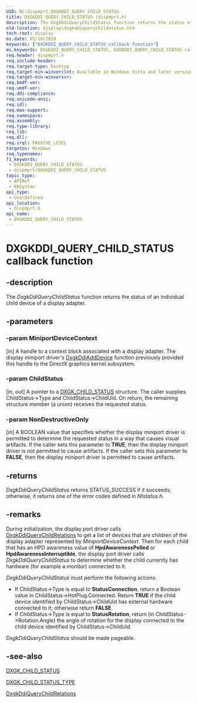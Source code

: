 ```yaml
---
UID: NC:dispmprt.DXGKDDI_QUERY_CHILD_STATUS
title: DXGKDDI_QUERY_CHILD_STATUS (dispmprt.h)
description: The DxgkDdiQueryChildStatus function returns the status of an individual child device of a display adapter.
old-location: display\dxgkddiquerychildstatus.htm
tech.root: display
ms.date: 05/10/2018
keywords: ["DXGKDDI_QUERY_CHILD_STATUS callback function"]
ms.keywords: DXGKDDI_QUERY_CHILD_STATUS, DXGKDDI_QUERY_CHILD_STATUS callback, DmFunctions_3da69961-14d3-4bf8-9427-9c47d9bbfb89.xml, DxgkDdiQueryChildStatus, DxgkDdiQueryChildStatus callback function [Display Devices], display.dxgkddiquerychildstatus, dispmprt/DxgkDdiQueryChildStatus
req.header: dispmprt.h
req.include-header: 
req.target-type: Desktop
req.target-min-winverclnt: Available in Windows Vista and later versions of the Windows operating systems.
req.target-min-winversvr: 
req.kmdf-ver: 
req.umdf-ver: 
req.ddi-compliance: 
req.unicode-ansi: 
req.idl: 
req.max-support: 
req.namespace: 
req.assembly: 
req.type-library: 
req.lib: 
req.dll: 
req.irql: PASSIVE_LEVEL
targetos: Windows
req.typenames: 
f1_keywords:
 - DXGKDDI_QUERY_CHILD_STATUS
 - dispmprt/DXGKDDI_QUERY_CHILD_STATUS
topic_type:
 - APIRef
 - kbSyntax
api_type:
 - UserDefined
api_location:
 - dispmprt.h
api_name:
 - DXGKDDI_QUERY_CHILD_STATUS
---
```


# DXGKDDI_QUERY_CHILD_STATUS callback function


## -description

The <i>DxgkDdiQueryChildStatus</i> function returns the status of an individual child device of a display adapter.

## -parameters

### -param MiniportDeviceContext 

[in]
A handle to a context block associated with a display adapter. The display miniport driver's <a href="/windows-hardware/drivers/ddi/dispmprt/nc-dispmprt-dxgkddi_add_device">DxgkDdiAddDevice</a> function previously provided this handle to the DirectX graphics kernel subsystem.

### -param ChildStatus 

[in, out]
A pointer to a <a href="/windows-hardware/drivers/ddi/dispmprt/ns-dispmprt-_dxgk_child_status">DXGK_CHILD_STATUS</a> structure. The caller supplies ChildStatus->Type and ChildStatus->ChildUid. On return, the remaining structure member (a union) receives the requested status.

### -param NonDestructiveOnly 

[in]
A BOOLEAN value that specifies whether the display miniport driver is permitted to determine the requested status in a way that causes visual artifacts. If the caller sets this parameter to <b>TRUE</b>, then the display miniport driver is not permitted to cause artifacts. If the caller sets this parameter to <b>FALSE</b>, then the display miniport driver is permitted to cause artifacts.

## -returns

<i>DxgkDdiQueryChildStatus </i>returns STATUS_SUCCESS if it succeeds; otherwise, it returns one of the error codes defined in <i>Ntstatus.h</i>.

## -remarks

During initialization, the display port driver calls <a href="/windows-hardware/drivers/ddi/dispmprt/nc-dispmprt-dxgkddi_query_child_relations">DxgkDdiQueryChildRelations</a> to get a list of devices that are children of the display adapter represented by <i>MiniportDeviceContext</i>. Then for each child that has an HPD awareness value of <b>HpdAwarenessPolled</b> or <b>HpdAwarenessInterruptible</b>, the display port driver calls <i>DxgkDdiQueryChildStatus</i> to determine whether the child currently has hardware (for example a monitor) connected to it.

<i>DxgkDdiQueryChildStatus</i> must perform the following actions:

<ul>
<li>
If ChildStatus->Type is equal to <b>StatusConnection</b>, return a Boolean value in ChildStatus->HotPlug.Connected. Return <b>TRUE</b> if the child device identified by ChildStatus->ChildUid has external hardware connected to it; otherwise return <b>FALSE</b>.

</li>
<li>
If ChildStatus->Type is equal to <b>StatusRotation</b>, return (in ChildStatus->Rotation.Angle) the angle of rotation for the display connected to the child device identified by ChildStatus->ChildUid.

</li>
</ul>
<i>DxgkDdiQueryChildStatus</i> should be made pageable.

## -see-also

<a href="/windows-hardware/drivers/ddi/dispmprt/ns-dispmprt-_dxgk_child_status">DXGK_CHILD_STATUS</a>



<a href="/windows-hardware/drivers/ddi/dispmprt/ne-dispmprt-_dxgk_child_status_type">DXGK_CHILD_STATUS_TYPE</a>



<a href="/windows-hardware/drivers/ddi/dispmprt/nc-dispmprt-dxgkddi_query_child_relations">DxgkDdiQueryChildRelations</a>

